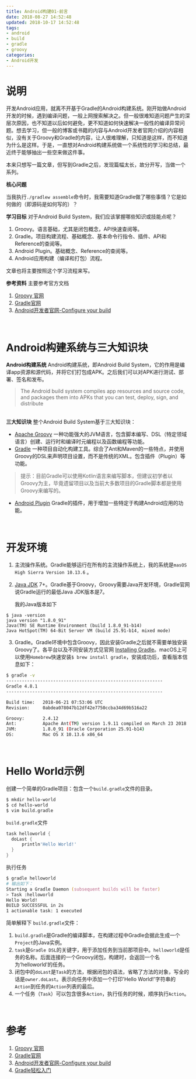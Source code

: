 ```yaml
---
title: Android构建01-前言
date: 2018-08-27 14:52:48
updated: 2018-10-17 14:52:48
tags:
- android
- build
- gradle
- groovy
categories:
- Android开发
---
```


# 说明
开发Android应用，就离不开基于Gradle的Android构建系统。刚开始做Android开发的时候，遇到编译问题，一般上网搜索解决之。但一般很难知道问题产生的深层次原因，也不知道以后如何避免，更不知道如何快速解决一般性的编译异常问题。想去学习，但一般的博客或书籍的内容与Android开发者官网介绍的内容相似，没有关于Groovy和Gradle的内容，让人很难理解，只知道是这样，而不知道为什么是这样。于是，一直想对Android构建系统做一个系统性的学习和总结，最近终于能够抽出一些空来做这件事。

本来只想写一篇文章，但写到Gradle之后，发现篇幅太长，故分开写，当做一个系列。

<!-- more -->

**核心问题**

当我执行`./gradlew assemble`命令时，我需要知道Gradle做了哪些事情？它是如何做的（即源码是如何写的）？

**学习目标**
对于Android Build System，我们应该掌握哪些知识或技能点呢？

1. Groovy。语言基础，尤其是闭包概念，API快速查阅等。
2. Gradle。项目构建流程、基础概念、基本命令行指令、插件、API和Reference的查阅等。
3. Android Plugin。基础概念、Reference的查阅等。
4. Android应用构建（编译和打包）流程。

文章也将主要按照这个学习流程来写。

**参考资料**
主要参考官方文档
1. [Groovy 官网](http://www.groovy-lang.org/learn.html)
2. [Gradle官网](https://gradle.org/)
3. [Android开发者官网-Configure your build](https://developer.android.com/studio/build/)

<br>

# Android构建系统与三大知识块
**Android构建系统**
Android构建系统，即Android Build System，它的作用是编译app资源和源代码，并将它们打包成APK。之后我们可以对APK进行测试、部署、签名和发布。

>The Android build system compiles app resources and source code, and packages them into APKs that you can test, deploy, sign, and distribute

<br>**三大知识块**
整个Android Build System基于三大知识块：

* [Apache Groovy](http://groovy-lang.org/)
一种功能强大的JVM语言，包含脚本编写、DSL（特定领域语言）创建、运行时和编译时元编程以及函数编程等功能。
* [Gradle](https://gradle.org/)
一种项目自动化构建工具。综合了Ant和Maven的一些特点，并使用Groovy的DSL来声明项目设置，而不是传统的XML。包含插件（Plugin）等功能。
>提示：目前Gradle可以使用Kotlin语言来编写脚本，但建议初学者以Groovy为主，毕竟遗留项目以及当前大多数项目的Gradle脚本都是使用Groovy来编写的。

* [Android Plugin](http://google.github.io/android-gradle-dsl/current/)
Gradle的插件，用于增加一些特定于构建Android应用的功能。

<br>

# 开发环境
1. 主流操作系统。Gradle能够运行在所有的主流操作系统上，我的系统是`masOS High Sierra Version 10.13.6` 。

2. [Java JDK](http://www.oracle.com/technetwork/java/javase/downloads/index.html) 7+。Gradle基于Groovy，Groovy需要Java开发环境，Gradle官网说Gradle运行的最低Java JDK版本是7。

   我的Java版本如下
```
$ java -version
java version "1.8.0_91"
Java(TM) SE Runtime Environment (build 1.8.0_91-b14)
Java HotSpot(TM) 64-Bit Server VM (build 25.91-b14, mixed mode)
```

3. Gradle。Gradle环境中包含Groovy，因此安装Gradle之后就不需要单独安装Groovy了。各平台以及不同安装方式见官网 [Installing Gradle](https://docs.gradle.org/current/userguide/installation.html)。macOS上可以使用`Homebrew`快速安装`$ brew install gradle`，安装成功后，查看版本信息如下：
```bash
$ gradle -v
------------------------------------------------------------
Gradle 4.8.1
------------------------------------------------------------

Build time:   2018-06-21 07:53:06 UTC
Revision:     0abdea078047b12df42e7750ccba34d69b516a22

Groovy:       2.4.12
Ant:          Apache Ant(TM) version 1.9.11 compiled on March 23 2018
JVM:          1.8.0_91 (Oracle Corporation 25.91-b14)
OS:           Mac OS X 10.13.6 x86_64
```



<br>

# Hello World示例
创建一个简单的Gradle项目：包含一个`build.gradle`文件的目录。
```bash
$ mkdir hello-world
$ cd hello-world
$ vim build.gradle
```


`build.gradle`文件

```groovy
task helloworld {
  doLast {
      println'Hello World!'
  }
}
```
执行任务
```zsh
$ gradle helloworld
# 输出如下：
Starting a Gradle Daemon (subsequent builds will be faster)
> Task :helloworld
Hello World!
BUILD SUCCESSFUL in 2s
1 actionable task: 1 executed
```

简单解释下 `build.gradle`文件：
1. `build.gradle`是Gradle的编译脚本，在构建过程中Gradle会据此生成一个`Project`的Java实例。
2. `task`是`Gradle DSL`的关键字，用于添加任务到当前那项目中。`helloworld`是任务的名称。后面连接的一个Groovy闭包，构建时，会返回一个名为‘helloworld’的任务。
3. 闭包中的`doLast`是`Task`的方法，根据闭包的语法，省略了方法的对象，写全的话是`owner.doLast`。表示向任务中添加一个打印'Hello World!'字符串的`Action`到任务的`Action`列表的最后。
4. 一个任务（`Task`）可以包含很多`Action`，执行任务的时候，顺序执行`Action`。



<br>

# 参考
1. [Groovy 官网](http://www.groovy-lang.org/learn.html)
2. [Gradle官网](https://gradle.org/)
3. [Android开发者官网-Configure your build](https://developer.android.com/studio/build/)
4. [Gradle轻松入门](https://blog.csdn.net/innost/article/details/48228651)